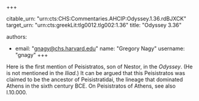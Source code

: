 +++


citable_urn: "urn:cts:CHS:Commentaries.AHCIP:Odyssey.1.36.rdBJXCK"
target_urn: "urn:cts:greekLit:tlg0012.tlg002:1.36"
title: "Odyssey 3.36"

authors:
- email: "gnagy@chs.harvard.edu"
  name: "Gregory Nagy"
  username: "gnagy"
+++

<p>Here is the first mention of Peisistratos, son of Nestor, in the <em>Odyssey</em>. (He is not mentioned in the <em>Iliad</em>.) It can be argued that this Peisistratos was claimed to be the ancestor of Peisistratidai, the lineage that dominated Athens in the sixth century BCE. On Peisistratos of Athens, see also I.10.000. </p>